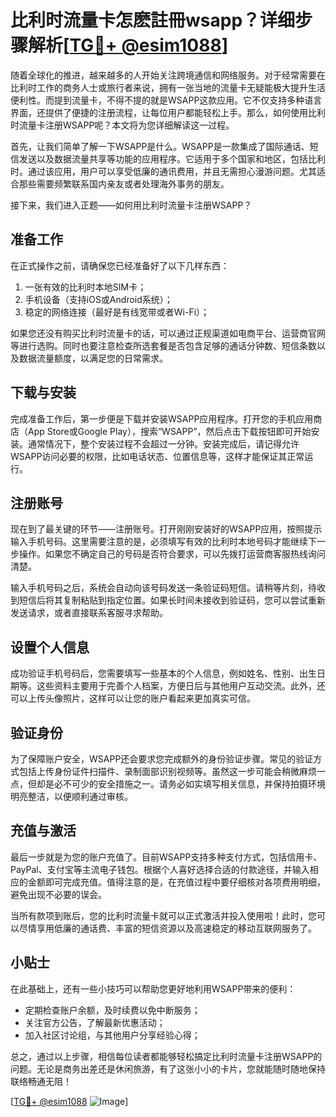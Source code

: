 # 比利时流量卡怎麽註冊wsapp？详细步骤解析[[TG💪+ @esim1088](https://t.me/s/esim1088)]

随着全球化的推进，越来越多的人开始关注跨境通信和网络服务。对于经常需要在比利时工作的商务人士或旅行者来说，拥有一张当地的流量卡无疑能极大提升生活便利性。而提到流量卡，不得不提的就是WSAPP这款应用。它不仅支持多种语言界面，还提供了便捷的注册流程，让每位用户都能轻松上手。那么，如何使用比利时流量卡注册WSAPP呢？本文将为您详细解读这一过程。

首先，让我们简单了解一下WSAPP是什么。WSAPP是一款集成了国际通话、短信发送以及数据流量共享等功能的应用程序。它适用于多个国家和地区，包括比利时。通过该应用，用户可以享受低廉的通讯费用，并且无需担心漫游问题。尤其适合那些需要频繁联系国内亲友或者处理海外事务的朋友。

接下来，我们进入正题——如何用比利时流量卡注册WSAPP？

## 准备工作

在正式操作之前，请确保您已经准备好了以下几样东西：
1. 一张有效的比利时本地SIM卡；
2. 手机设备（支持iOS或Android系统）；
3. 稳定的网络连接（最好是有线宽带或者Wi-Fi）；

如果您还没有购买比利时流量卡的话，可以通过正规渠道如电商平台、运营商官网等进行选购。同时也要注意检查所选套餐是否包含足够的通话分钟数、短信条数以及数据流量额度，以满足您的日常需求。

## 下载与安装

完成准备工作后，第一步便是下载并安装WSAPP应用程序。打开您的手机应用商店（App Store或Google Play），搜索“WSAPP”，然后点击下载按钮即可开始安装。通常情况下，整个安装过程不会超过一分钟。安装完成后，请记得允许WSAPP访问必要的权限，比如电话状态、位置信息等，这样才能保证其正常运行。

## 注册账号

现在到了最关键的环节——注册账号。打开刚刚安装好的WSAPP应用，按照提示输入手机号码。这里需要注意的是，必须填写有效的比利时本地号码才能继续下一步操作。如果您不确定自己的号码是否符合要求，可以先拨打运营商客服热线询问清楚。

输入手机号码之后，系统会自动向该号码发送一条验证码短信。请稍等片刻，待收到短信后将其复制粘贴到指定位置。如果长时间未接收到验证码，您可以尝试重新发送请求，或者直接联系客服寻求帮助。

## 设置个人信息

成功验证手机号码后，您需要填写一些基本的个人信息，例如姓名、性别、出生日期等。这些资料主要用于完善个人档案，方便日后与其他用户互动交流。此外，还可以上传头像照片，这样可以让您的账户看起来更加真实可信。

## 验证身份

为了保障账户安全，WSAPP还会要求您完成额外的身份验证步骤。常见的验证方式包括上传身份证件扫描件、录制面部识别视频等。虽然这一步可能会稍微麻烦一点，但却是必不可少的安全措施之一。请务必如实填写相关信息，并保持拍摄环境明亮整洁，以便顺利通过审核。

## 充值与激活

最后一步就是为您的账户充值了。目前WSAPP支持多种支付方式，包括信用卡、PayPal、支付宝等主流电子钱包。根据个人喜好选择合适的付款途径，并输入相应的金额即可完成充值。值得注意的是，在充值过程中要仔细核对各项费用明细，避免出现不必要的误会。

当所有款项到账后，您的比利时流量卡就可以正式激活并投入使用啦！此时，您可以尽情享用低廉的通话费、丰富的短信资源以及高速稳定的移动互联网服务了。

## 小贴士

在此基础上，还有一些小技巧可以帮助您更好地利用WSAPP带来的便利：
- 定期检查账户余额，及时续费以免中断服务；
- 关注官方公告，了解最新优惠活动；
- 加入社区讨论组，与其他用户分享经验心得；

总之，通过以上步骤，相信每位读者都能够轻松搞定比利时流量卡注册WSAPP的问题。无论是商务出差还是休闲旅游，有了这张小小的卡片，您就能随时随地保持联络畅通无阻！

[[TG💪+ @esim1088](https://t.me/s/esim1088) ![Image](https://i.postimg.cc/4NQfJmqS/Snipaste-2025-05-13-00-14-12.png)]